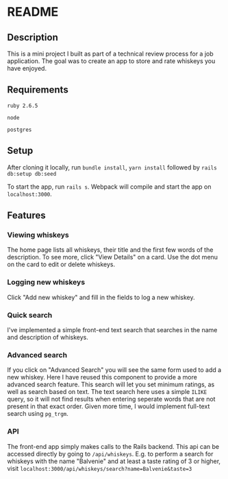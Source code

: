# README

## Description
This is a mini project I built as part of a technical review process for a job application.
The goal was to create an app to store and rate whiskeys you have enjoyed.

## Requirements
`ruby 2.6.5`

`node`

`postgres`

## Setup
After cloning it locally, run `bundle install`, `yarn install` followed by `rails db:setup db:seed`

To start the app, run `rails s`. Webpack will compile and start the app on `localhost:3000`.

## Features

### Viewing whiskeys
The home page lists all whiskeys, their title and the first few words of the description. To see more, click "View Details" on a card.
Use the dot menu on the card to edit or delete whiskeys.


### Logging new whiskeys
Click "Add new whiskey" and fill in the fields to log a new whiskey.

### Quick search
I've implemented a simple front-end text search that searches in the name and description of whiskeys.

### Advanced search
If you click on "Advanced Search" you will see the same form used to add a new whiskey. Here I have reused this component to provide a more advanced search feature.
This search will let you set minimum ratings, as well as search based on text. The text search here uses a simple `ILIKE` query, so it will not find results when entering seperate words that are not present in that exact order.
Given more time, I would implement full-text search using `pg_trgm`.

### API
The front-end app simply makes calls to the Rails backend. This api can be accessed directly by going to `/api/whiskeys`.
E.g. to perform a search for whiskeys with the name "Balvenie" and at least a taste rating of 3 or higher, visit `localhost:3000/api/whiskeys/search?name=Balvenie&taste=3`
